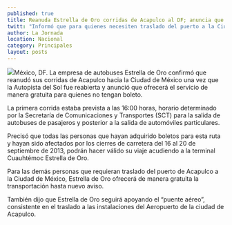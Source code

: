 ```yaml
---
published: true
title: Reanuda Estrella de Oro corridas de Acapulco al DF; anuncia que ofrecerá servicio gratuito
twitt: "Informó que para quienes necesiten traslado del puerto a la Ciudad de México, la línea de autobuses ofrecerá de manera gratuita la transportación hasta nuevo aviso."
author: La Jornada
location: Nacional
category: Principales
layout: posts
---
```


![](http://i.imgur.com/kZeGOuYm.jpg)México, DF. La empresa de autobuses Estrella de Oro confirmó que reanudó sus corridas de Acapulco hacia la Ciudad de México una vez que la Autopista del Sol fue reabierta y anunció que ofrecerá el servicio de manera gratuita para quienes no tengan boleto.

La primera corrida estaba prevista a las 16:00 horas, horario determinado por la Secretaría de Comunicaciones y Transportes (SCT) para la salida de autobuses de pasajeros y posterior a la salida de automóviles particulares.

Precisó que todas las personas que hayan adquirido boletos para esta ruta y hayan sido afectados por los cierres de carretera del 16 al 20 de septiembre de 2013, podrán hacer válido su viaje acudiendo a la terminal Cuauhtémoc Estrella de Oro.

Para las demás personas que requieran traslado del puerto de Acapulco a la Ciudad de México, Estrella de Oro ofrecerá de manera gratuita la transportación hasta nuevo aviso.

También dijo que Estrella de Oro seguirá apoyando el “puente aéreo”, consistente en el traslado a las instalaciones del Aeropuerto de la ciudad de Acapulco.
